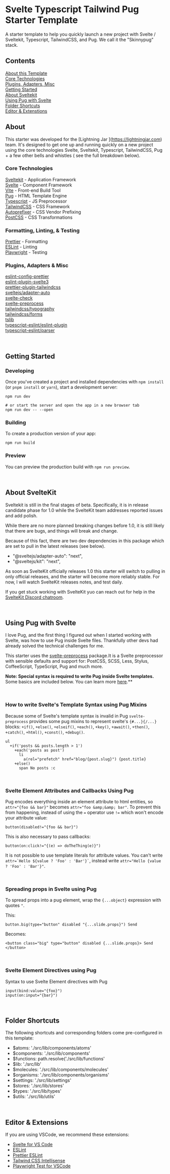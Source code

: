 # Svelte Typescript Tailwind Pug Starter Template

A starter template to help you quickly launch a new project with Svelte / Sveltekit, Typescript, TailwindCSS, and Pug. We call it the "Skinnypug" stack.
&nbsp;

## Contents

[About this Template](#about)<br />
[Core Technologies](#core-technologies)<br />
[Plugins, Adapters, Misc](#plugins-adapters--misc)<br />
[Getting Started](#getting-started)<br />
[About Sveltekit](#about-sveltekit)<br />
[Using Pug with Svelte](#using-pug-with-svelte)<br />
[Folder Shortcuts](#folder-shortcuts)<br />
[Editor & Extenstions](#editor--extensions)<br />

## About

This starter was developed for the [Lightning Jar \](https://lightningjar.com) team. It's designed to get one up and running quickly on a new project using the core technologies Svelte, Sveltekit, Typescript, TailwindCSS, Pug + a few other bells and whistles ( see the full breakdown below).

### Core Technologies

[Sveltekit](https://kit.svelte.dev/) - Application Framework<br />
[Svelte](https://svelte.dev/) - Component Framework<br />
[Vite](https://vitejs.dev/) - Front-end Build Tool<br />
[Pug](https://pugjs.org/api/getting-started.html) - HTML Template Engine <br />
[Typescript](https://www.typescriptlang.org/) - JS Preprocessor<br />
[TailwindCSS](https://tailwindcss.com/) - CSS Framework<br />
[Autoprefixer](https://github.com/postcss/autoprefixer) - CSS Vendor Prefixing<br />
[PostCSS](https://postcss.org/) - CSS Transformations<br />

### Formatting, Linting, & Testing

[Prettier](https://prettier.io/) - Formatting<br />
[ESLint](https://eslint.org/) - Linting<br />
[Playwright](https://playwright.dev/) - Testing<br />

### Plugins, Adapters & Misc

[eslint-config-prettier](https://github.com/prettier/eslint-config-prettier)<br/>
[eslint-plugin-svelte3](https://github.com/sveltejs/eslint-plugin-svelte3)<br/>
[prettier-plugin-tailwindcss](https://github.com/tailwindlabs/prettier-plugin-tailwindcss)<br/>
[sveltejs/adapter-auto](https://github.com/sveltejs/kit/tree/master/packages/adapter-auto)<br/>
[svelte-check](https://github.com/sveltejs/language-tools/tree/master/packages/svelte-check)<br/>
[svelte-preprocess](https://github.com/sveltejs/eslint-plugin-svelte3)<br/>
[tailwindcss/typography](https://github.com/tailwindlabs/tailwindcss-typography)<br/>
[tailwindcss/forms](https://github.com/tailwindlabs/tailwindcss-forms)<br/>
[tslib](https://github.com/Microsoft/tslib)<br/>
[typescript-eslint/eslint-plugin](https://github.com/typescript-eslint/typescript-eslint/tree/main/packages/eslint-plugin)<br/>
[typescript-eslint/parser](https://github.com/typescript-eslint/typescript-eslint/tree/main/packages/parser)<br/>

&nbsp;

## Getting Started

### Developing

Once you've created a project and installed dependencies with `npm install` (or `pnpm install` or `yarn`), start a development server:

```console
npm run dev

# or start the server and open the app in a new browser tab
npm run dev -- --open
```

### Building

To create a production version of your app:

```console
npm run build
```

### Preview

You can preview the production build with `npm run preview`.

&nbsp;

## About SvelteKit

Sveltekit is still in the final stages of beta. Specifically, it is in release candidate phase for 1.0 while the SvelteKit team addresses reported issues and add polish.

While there are no more planned breaking changes before 1.0, it is still likely that there are bugs, and things will break and change.

Because of this fact, there are two dev dependencies in this package which are set to pull in the latest releases (see below).

- "@sveltejs/adapter-auto": "next",
- "@sveltejs/kit": "next",

As soon as SvelteKit officially releases 1.0 this starter will switch to pulling in only official releases, and the starter will become more reliably stable. For now, I will watch SvelteKit releases notes, and test daily.

If you get stuck working with SvelteKit yuo can reach out for help in the [SvelteKit Discord chatroom](https://svelte.dev/chat).

&nbsp;

## Using Pug with Svelte

I love Pug, and the first thing I figured out when I started working with Svelte, was how to use Pug inside Svelte files. Thankfully other devs had already solved the technical challenges for me.

This starter uses the [svelte-preprocess](https://github.com/sveltejs/svelte-preprocess) package.It is a Svelte preprocessor with sensible defaults and support for: PostCSS, SCSS, Less, Stylus, CoffeeScript, TypeScript, Pug and much more.

**Note: Special syntax is required to write Pug inside Svelte templates.** Some basics are included below. You can learn more [here](https://github.com/sveltejs/svelte-preprocess/blob/HEAD/docs/preprocessing.md#preprocessors).\*\*

&nbsp;

### How to write Svelte's Template Syntax using Pug Mixins

Because some of Svelte's template syntax is invalid in Pug `svelte-preprocess` provides some pug mixins to represent svelte's `{#...}{/...}` blocks: `+if()`, `+else()`, `+elseif()`, `+each()`, `+key()`, `+await()`, `+then()`, `+catch()`, `+html()`, `+const()`, `+debug()`.

```pug
ul
  +if('posts && posts.length > 1')
    +each('posts as post')
      li
        a(rel="prefetch" href="blog/{post.slug}") {post.title}
    +else()
      span No posts :c
```

&nbsp;

### Svelte Element Attributes and Callbacks Using Pug

Pug encodes everything inside an element attribute to html entities, so `attr="{foo && bar}"` becomes `attr="foo &amp;&amp; bar"`. To prevent this from happening, instead of using the `=` operator use `!=` which won't encode your attribute value:

```pug
button(disabled!="{foo && bar}")
```

This is also necessary to pass callbacks:

```pug
button(on:click!="{(e) => doTheThing(e)}")
```

It is not possible to use template literals for attribute values. You can't write `` attr=`Hello ${value ? 'Foo' : 'Bar'}` ``, instead write `attr="Hello {value ? 'Foo' : 'Bar'}"`.

&nbsp;

### Spreading props in Svelte using Pug

To spread props into a pug element, wrap the `{...object}` expression with quotes `"`.

This:

```pug
button.big(type="button" disabled "{...slide.props}") Send
```

Becomes:

```svelte
<button class="big" type="button" disabled {...slide.props}> Send </button>
```

&nbsp;

### Svelte Element Directives using Pug

Syntax to use Svelte Element directives with Pug

```pug
input(bind:value="{foo}")
input(on:input="{bar}")
```

&nbsp;

## Folder Shortcuts

The following shortcuts and corresponding folders come pre-configured in this template:

- $atoms: './src/lib/components/atoms'
- $components: './src/lib/components'
- $functions: path.resolve('./src/lib/functions'
- $lib: './src/lib'
- $molecules: './src/lib/components/molecules'
- $organisms: './src/lib/components/organisms'
- $settings: './src/lib/settings'
- $stores: './src/lib/stores'
- $types: './src/lib/types'
- $utils: './src/lib/utils'

&nbsp;&nbsp;

## Editor & Extensions

If you are using VSCode, we recommend these extensions:

- [Svelte for VS Code](https://marketplace.visualstudio.com/items?itemName=svelte.svelte-vscode)
- [ESLint](https://marketplace.visualstudio.com/items?itemName=dbaeumer.vscode-eslint)
- [Prettier ESLint](https://marketplace.visualstudio.com/items?itemName=rvest.vs-code-prettier-eslint)
- [Tailwind CSS Intellisense](https://marketplace.visualstudio.com/items?itemName=bradlc.vscode-tailwindcss)
- [Playwright Test for VSCode](https://marketplace.visualstudio.com/items?itemName=ms-playwright.playwright)
